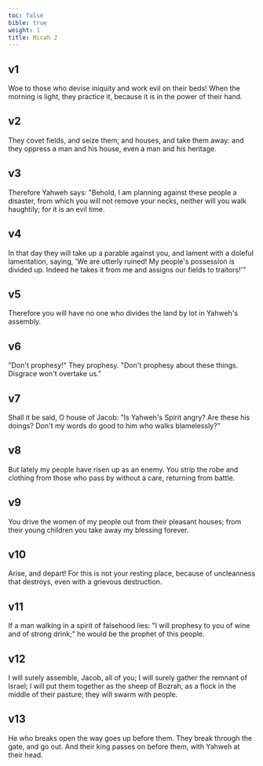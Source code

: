 ```yaml
---
toc: false
bible: true
weight: 1
title: Micah 2
---
```




## v1 
Woe to those who devise iniquity and work evil on their beds! When the morning is light, they practice it, because it is in the power of their hand. 

## v2 
They covet fields, and seize them; and houses, and take them away: and they oppress a man and his house, even a man and his heritage. 

## v3 
Therefore Yahweh says: "Behold, I am planning against these people a disaster, from which you will not remove your necks, neither will you walk haughtily; for it is an evil time. 

## v4 
In that day they will take up a parable against you, and lament with a doleful lamentation, saying, 'We are utterly ruined! My people's possession is divided up. Indeed he takes it from me and assigns our fields to traitors!'" 

## v5 
Therefore you will have no one who divides the land by lot in Yahweh's assembly. 

## v6 
"Don't prophesy!" They prophesy. "Don't prophesy about these things. Disgrace won't overtake us." 

## v7 
Shall it be said, O house of Jacob: "Is Yahweh's Spirit angry? Are these his doings? Don't my words do good to him who walks blamelessly?" 

## v8 
But lately my people have risen up as an enemy. You strip the robe and clothing from those who pass by without a care, returning from battle. 

## v9 
You drive the women of my people out from their pleasant houses; from their young children you take away my blessing forever. 

## v10 
Arise, and depart! For this is not your resting place, because of uncleanness that destroys, even with a grievous destruction. 

## v11 
If a man walking in a spirit of falsehood lies: "I will prophesy to you of wine and of strong drink;" he would be the prophet of this people. 

## v12 
I will surely assemble, Jacob, all of you; I will surely gather the remnant of Israel; I will put them together as the sheep of Bozrah, as a flock in the middle of their pasture; they will swarm with people. 

## v13 
He who breaks open the way goes up before them. They break through the gate, and go out. And their king passes on before them, with Yahweh at their head.
